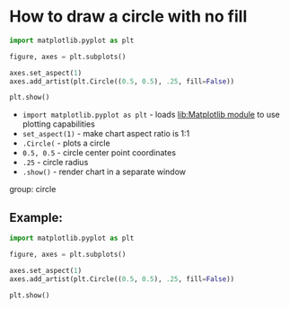 # How to draw a circle with no fill

```python
import matplotlib.pyplot as plt

figure, axes = plt.subplots()

axes.set_aspect(1)
axes.add_artist(plt.Circle((0.5, 0.5), .25, fill=False))

plt.show()
```

- `import matplotlib.pyplot as plt` - loads [lib:Matplotlib module](python-matplotlib/how-to-install-matplotlib-python-lib-in-ubuntu-ubuntuversion) to use plotting capabilities
- `set_aspect(1)` - make chart aspect ratio is 1:1
- `.Circle(` - plots a circle
- `0.5, 0.5` - circle center point coordinates
- `.25` - circle radius
- `.show()` - render chart in a separate window

group: circle

## Example: 
```python
import matplotlib.pyplot as plt

figure, axes = plt.subplots()

axes.set_aspect(1)
axes.add_artist(plt.Circle((0.5, 0.5), .25, fill=False))

plt.show()
```

